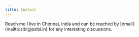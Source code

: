 ```yaml
---
title: Contact
---
```


<span class="heading-label">
    Reach me
</span>
I live in Chennai, India and can be reached by
[email](mailto:sibi@psibi.in) for any interesting discussions.

